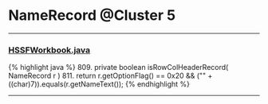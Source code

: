 # NameRecord @Cluster 5

***

### [HSSFWorkbook.java](https://searchcode.com/codesearch/view/15642316/)
{% highlight java %}
809. private boolean isRowColHeaderRecord( NameRecord r )
811.     return r.getOptionFlag() == 0x20 && ("" + ((char)7)).equals(r.getNameText());
{% endhighlight %}

***

